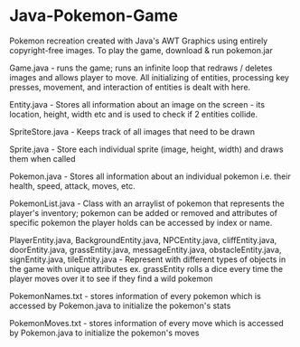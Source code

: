 # Java-Pokemon-Game
Pokemon recreation created with Java's AWT Graphics using entirely copyright-free images. To play the game, download & run pokemon.jar 



Game.java - runs the game; runs an infinite loop that redraws / deletes images and allows player to move. All initializing of entities, processing key presses, movement, and interaction of entities is dealt with here.

Entity.java - Stores all information about an image on the screen - its location, height, width etc and is used to check if 2 entities collide. 

SpriteStore.java - Keeps track of all images that need to be drawn

Sprite.java - Store each individual sprite (image, height, width) and draws them when called

Pokemon.java - Stores all information about an individual pokemon i.e. their health, speed, attack, moves, etc.

PokemonList.java - Class with an arraylist of pokemon that represents the player's inventory; pokemon can be added or removed and attributes of specific pokemon the player holds can be accessed by index or name. 

PlayerEntity.java, BackgroundEntity.java, NPCEntity.java, cliffEntity.java, doorEntity.java, grassEntity.java, messageEntity.java, obstacleEntity.java, signEntity.java, tileEntity.java - Represent with different types of objects in the game with unique attributes ex. grassEntity rolls a dice every time the player moves over it to see if they find a wild pokemon

PokemonNames.txt - stores information of every pokemon which is accessed by Pokemon.java to initialize the pokemon's stats

PokemonMoves.txt - stores information of every move which is accessed by Pokemon.java to initialize the pokemon's moves
